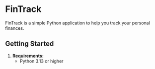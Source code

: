 # FinTrack

FinTrack is a simple Python application to help you track your personal finances.  

## Getting Started

1. **Requirements:**  
   - Python 3.13 or higher